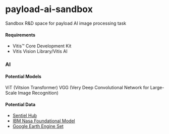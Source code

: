 # payload-ai-sandbox
Sandbox R&amp;D space for payload AI image processing task

#### Requirements
* Vitis™ Core Development Kit
* Vitis Vision Library/Vitis AI

### AI

#### Potential Models
ViT (Vitsion Transformer)
VGG (Very Deep Convolutional Network for Large-Scale Image Recognition)

#### Potential Data
- [Sentiel Hub](https://docs.sentinel-hub.com/api/latest/)
- [IBM Nasa Foundational Model](https://huggingface.co/ibm-nasa-geospatial)
- [Google Earth Engine Set](https://developers.google.com/earth-engine/datasets/catalog)



